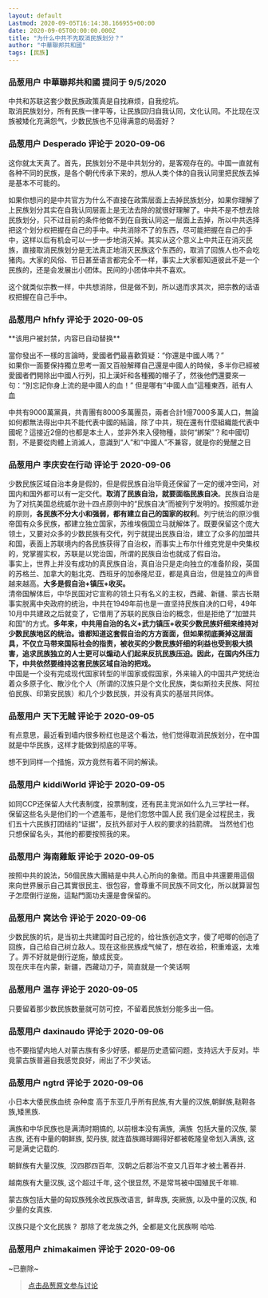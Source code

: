 ```yaml
---
layout: default
Lastmod: 2020-09-05T16:14:38.166955+00:00
date: 2020-09-05T00:00:00.000Z
title: "为什么中共不先取消民族划分？"
author: "中華聯邦共和國"
tags: [民族]
---
```



### 品葱用户 **中華聯邦共和國** 提问于 9/5/2020
    
中共和苏联这套少数民族政策真是自找麻烦，自我挖坑。  
取消民族划分，所有民族一律平等，让民族回归自我认同，文化认同。不比现在汉族被矮化充满怨气，少数民族也不见得满意的局面好？
    
                

### 品葱用户 **Desperado** 评论于 2020-09-06
        
这你就太天真了。首先，民族划分不是中共划分的，是客观存在的。中国一直就有各种不同的民族，是各个朝代传承下来的，想从人类个体的自我认同里把民族去掉是基本不可能的。  
  
如果你想问的是中共官方为什么不直接在政策层面上去掉民族划分，如果你理解了上民族划分其实在自我认同层面上是无法去除的就很好理解了。中共不是不想去除民族划分，只不过目前的条件他做不到在自我认同这一层面上去掉，所以中共选择把这个划分权把握在自己的手中。中共消除不了的东西，尽可能把握在自己的手中，这样以后有机会可以一步一步地消灭掉。其实从这个意义上中共正在消灭民族，直接取消民族划分是无法真正地消灭民族这个东西的，取消了回族人也不会吃猪肉。大家的风俗、节日甚至语言都完全不一样，事实上大家都知道彼此不是一个民族的，还是会发展出小团体。民间的小团体中共不喜欢。  
  
这个就类似宗教一样，中共想消除，但是做不到，所以退而求其次，把宗教的话语权把握在自己手中。
        
                

### 品葱用户 **hfhfy** 评论于 2020-09-05
        
\*\*该用户被封禁，内容已自动替换\*\*

當你發出不一樣的言論時，愛國者們最喜歡質疑：“你還是中國人嗎？”  
如果你一面要保持獨立思考一面又百般解釋自己還是中國人的時候，多半你已經被愛國者們開除出中國人行列，扣上漢奸和各種獨的帽子了，然後他們還要來一句：“別忘記你身上流的是中國人的血！” 但是哪有“中國人血”這種東西，祇有人血  
  
中共有9000萬黨員，共青團有8000多萬團员，兩者合計1億7000多萬人口，無論如何都無法得出中共不能代表中國的結論，除了中共，現在還有什麼組織能代表中國呢？這接近2億的也都是本土人，並非外來入侵物種，談何“綁架”？和中國切割，不是要從肉體上消滅人，意識到“人”和“中國人”不兼容，就是你的覺醒之日
        
                

### 品葱用户 **李庆安在行动** 评论于 2020-09-06
        
少数民族区域自治本身是假的，但是假民族自治毕竟还保留了一定的缓冲空间，对国内和国外都可以有一定交代。**取消了民族自治，就要面临民族自决**。民族自治是为了对抗美国总统威尔逊十四点原则中的“民族自决”而被列宁发明的。按照威尔逊的原则，**各民族不分大小和强弱，都有建立自己的国家的权利**。列宁统治的原沙俄帝国有众多民族，都建立独立国家，苏维埃俄国立马就解体了。既要保留这个庞大领土，又要对众多的少数民族有交代，列宁就提出民族自治，建立了众多的加盟共和国，表面上苏联境内的各民族获得了自治权，而事实上布尔什维克党是中央集权的，党掌握实权，苏联是以党治国，所谓的民族自治也就成了假自治。  
事实上，世界上并没有成功的真民族自治，真自治只是走向独立的准备阶段，英国的苏格兰、加拿大的魁北克、西班牙的加泰隆尼亚，都是真自治，但是独立的声音越来越高。**大多是假自治+镇压+收买。**  
清帝国解体后，中华民国对它宣称的领土只有名义的主权，西藏、新疆、蒙古长期事实脱离中央政府的统治，中共在1949年前也是一直坚持民族自决的口号，49年10月中共建政之后就变了，它借用了苏联的民族自治的概念，但是拒绝了“加盟共和国”的方式。**多年来，中共用自治的名义+武力镇压+收买少数民族奸细来维持对少数民族地区的统治。谁都知道这套假自治的方方面面，但如果彻底撕掉这层面具，不仅立马带来国际社会的指责，被收买的少数民族奸细的利益也受到极大损害，追求民族独立的人士更可以煽动人们起来反抗民族压迫。因此，在国内外压力下，中共依然要维持这套民族区域自治的把戏。**  
中国是一个没有完成现代国家转型的半国家或假国家，外来输入的中国共产党统治着众多原子化、散沙化个人（所谓的汉族只是个文化民族，类似斯拉夫民族、阿拉伯民族、印第安民族）和几个少数民族，并没有真实的基层共同体。
        
                

### 品葱用户 **天下无贼** 评论于 2020-09-05
        
有点意思，最近看到墙内很多粉红也是这个看法，他们觉得取消民族划分，在中国就是中华民族，这样才能做到彻底的平等。  
  
想不到同样一个措施，双方竟然有着不同的解读。
        
                

### 品葱用户 **kiddiWorld** 评论于 2020-09-05
        
如同CCP还保留人大代表制度，投票制度，还有民主党派如什么九三学社一样。 保留这些名头是他们的一个遮羞布，是他们忽悠中国人民 我们是全过程民主，我们五十六民族打团结的“证据”，反抗外部对于人权的要求的挡箭牌。 当然他们也只想保留名头，其他的都要按照我的来。
        
                

### 品葱用户 **海南雞飯** 评论于 2020-09-05
        
按照中共的說法，56個民族大團結是中共人心所向的象徵。而且中共還要用這個來向世界展示自己其實很民主、很包容，會尊重不同民族不同文化，所以就算習包子怎麼倒行逆施，這點門面功夫還是會保留的。
        
                

### 品葱用户 **窝达令** 评论于 2020-09-06
        
少数民族的坑，是当初土共建国时自己挖的，给壮族创造文字，傻了吧唧的创造了回族，自己给自己树立敌人。现在这些民族成气候了，想在收拾，积重难返，太难了。弄不好就是倒行逆施，酿成民变。  
现在庆丰在内蒙，新疆，西藏动刀子，简直就是一个笑话啊
        
                

### 品葱用户 **温存** 评论于 2020-09-05
        
只要留着那少数民族数量就可防可控，不留着民族划分能多出一倍。
        
                

### 品葱用户 **daxinaudo** 评论于 2020-09-06
        
也不要指望内地人对蒙古族有多少好感，都是历史遗留问题，支持远大于反对。毕竟蒙古族普遍自我感觉良好，闹出了不少笑话。
        
                

### 品葱用户 **ngtrd** 评论于 2020-09-06
        
小日本大倭民族血统 杂种度 高于东亚几乎所有民族,有大量的汉族,朝鲜族,鞑靼各族,矮黑族.  
  
满族和中华民族也是满清时期搞的, 以前根本没有满族,  满族  包括大量的汉族, 蒙古族, 还有中量的朝鲜族, 契丹族, 就连苗族踢球踢得好都被乾隆皇帝划入满族, 这可是满史记载的.   
  
朝鲜族有大量汉族,  汉四郡四百年,  汉朝之后郡治不变又几百年才被土著吞并.  
  
越南族有大量汉族, 这个超过千年, 这个很显然, 不是常骂被中国殖民千年嘛.   
  
蒙古族包括大量的匈奴族残余改民族改语言,  鲜卑族, 突厥族, 以及中量的汉族, 和少量的女真族.  
  
汉族只是个文化民族 ?  那除了老龙族之外,  全都是文化民族啊 哈哈.
        
                

### 品葱用户 **zhimakaimen** 评论于 2020-09-06
        
~已删除~
        
                





> [点击品葱原文参与讨论](https://pincong.rocks/question/30619)

